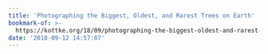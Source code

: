 ```yaml
---
title: 'Photographing the Biggest, Oldest, and Rarest Trees on Earth'
bookmark-of: >-
  https://kottke.org/18/09/photographing-the-biggest-oldest-and-rarest-trees-on-earth
date: '2018-09-12 14:57:07'
---
```


